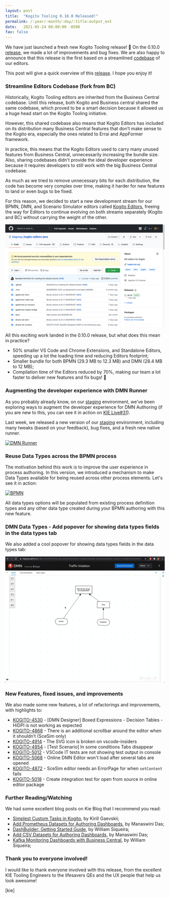 ```yaml
---
layout: post
title:  "Kogito Tooling 0.10.0 Released!"
permalink: /:year/:month/:day/:title:output_ext
date:   2021-05-24 00:00:00 -0500
fav: false
---
```


We have just launched a fresh new Kogito Tooling release! 🎉 On the 0.10.0 [release](https://github.com/kiegroup/kogito-tooling/releases/tag/0.10.0), we made a lot of improvements and bug fixes. We are also happy to announce that this release is the first based on a streamlined [codebase](https://github.com/kiegroup/kogito-editors-java) of our editors.

This post will give a quick overview of this [release](https://github.com/kiegroup/kogito-tooling/releases/tag/0.10.0). I hope you enjoy it!

### Streamline Editors Codebase (fork from BC)

Historically, Kogito Tooling editors are inherited from the Business Central codebase. Until this release, both Kogito and Business central shared the same codebase, which proved to be a smart decision because it allowed us a huge head start on the Kogito Tooling initiative.

However, this shared codebase also means that Kogito Editors has included on its distribution many Business Central features that don’t make sense to the Kogito era, especially the ones related to Errai and AppFormer framework.

In practice, this means that the Kogito Editors used to carry many unused features from Business Central, unnecessarily increasing the bundle size. Also, sharing codebases didn’t provide the ideal developer experience because it requires developers to still work with the big Business Central codebase.

As much as we tried to remove unnecessary bits for each distribution, the code has become very complex over time, making it harder for new features to land or even bugs to be fixed.

For this reason, we decided to start a new development stream for our BPMN, DMN, and Scenario Simulator editors called [Kogito Editors](https://github.com/kiegroup/kogito-editors-java/), freeing the way for Editors to continue evolving on both streams separately (Kogito and BC) without carrying the weight of the other.

[![Kogito Editors](/assets/2021/010-1.png "Kogito Editors")](/assets/2021/010-1.png)

All this exciting work landed in the 0.10.0 release, but what does this mean in practice?

* 50% smaller VS Code and Chrome Extensions, and Standalone Editors, speeding up a lot the loading time and reducing Editors footprint;
* Smaller bundle for both BPMN (29.3 MB to 12.3 MB) and DMN (28.4 MB to 12 MB);
* Compilation time of the Editors reduced by 70%, making our team a lot faster to deliver new features and fix bugs! 🚀

### Augmenting the developer experience with DMN Runner

As you probably already know, on our [staging](https://kiegroup.github.io/kogito-online-staging/dmn-runner) environment, we’ve been exploring ways to augment the developer experience for DMN Authoring (if you are new to this, you can see it in action on [KIE Live#31](https://www.youtube.com/watch?v=WMnGDgVUwHQ&ab_channel=KIE)).

Last week, we released a new version of our [staging](https://kiegroup.github.io/kogito-online-staging/dmn-runner) environment, including many tweaks (based on your feedback), bug fixes, and a fresh new native runner.

[![DMN Runner](/assets/2021/dmnrunner010.gif "DMN Runner")](/assets/2021/dmnrunner010.gif)

### Reuse Data Types across the BPMN process

The motivation behind this work is to improve the user experience in process authoring. In this version, we introduced a mechanism to make Data Types available for being reused across other process elements. Let's see it in action:

[![BPMN](/assets/2021/reuse.gif "BPMN")](/assets/2021/reuse.gif)

All data types options will be populated from existing process definition types and any other data type created during your BPMN authoring with this new feature.

### DMN Data Types - Add popover for showing data types fields in the data types tab

We also added a cool popover for showing data types fields in the data types tab:


[![DMN](/assets/2021/dmndata-ty.gif "DMN")](/assets/2021/dmndata-ty.gif)

### New Features, fixed issues, and improvements

We also made some new features, a  lot of refactorings and improvements, with highlights to:

* [KOGITO-4530](https://issues.redhat.com/browse/KOGITO-4530) - [DMN Designer] Boxed Expressions - Decision Tables - HiDPI is not working as expected
* [KOGITO-4868](https://issues.redhat.com/browse/KOGITO-4868)  - There is an additional scrollbar around the editor when it shouldn’t (SceSim only)
* [KOGITO-4914](https://issues.redhat.com/browse/KOGITO-4914) - The SVG icon is broken on vscode-insiders
* [KOGITO-4954](https://issues.redhat.com/browse/KOGITO-4954) - [Test Scenario] In some conditions Tabs disappear
* [KOGITO-5012](https://issues.redhat.com/browse/KOGITO-5012) - VSCode IT tests are not showing test output in console
* [KOGITO-5068](https://issues.redhat.com/browse/KOGITO-5068) - Online DMN Editor won't load after several tabs are opened
* [KOGITO-4872](https://issues.redhat.com/browse/KOGITO-4872) - SceSim editor needs an ErrorPage for when `setContent` fails
* [KOGITO-5018](https://issues.redhat.com/browse/KOGITO-4530) - Create integration test for open from source in online editor package

### Further Reading/Watching

We had some excellent blog posts on Kie Blog that I recommend you read:

* [Simplest Custom Tasks in Kogito](https://blog.kie.org/2021/05/simplest-custom-tasks-in-kogito.html), by Kirill Gaevskii;
* [Add Prometheus Datasets for Authoring Dashboards](https://blog.kie.org/2021/05/add-prometheus-datasets-for-authoring-dashboards.html), by Manaswini Das;
* [DashBuilder: Getting Started Guide](https://blog.kie.org/2021/05/dashbuilder-getting-started-guide.html), by William Siqueira;
* [Add CSV Datasets for Authoring Dashboards](https://blog.kie.org/2021/05/add-csv-datasets-for-authoring-dashboards.html), by Manaswini Das;
* [Kafka Monitoring Dashboards with Business Central](https://blog.kie.org/2021/05/kafka-monitoring-dashboards-from-business-central.html), by William Siqueira;  

### Thank you to everyone involved!

I would like to thank everyone involved with this release, from the excellent KIE Tooling Engineers to the lifesavers QEs and the UX people that help us look awesome!


[kie]
